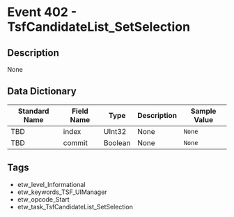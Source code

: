 # Event 402 - TsfCandidateList_SetSelection

## Description
None

## Data Dictionary
|Standard Name|Field Name|Type|Description|Sample Value|
|---|---|---|---|---|
|TBD|index|UInt32|None|`None`|
|TBD|commit|Boolean|None|`None`|

## Tags
* etw_level_Informational
* etw_keywords_TSF_UIManager
* etw_opcode_Start
* etw_task_TsfCandidateList_SetSelection